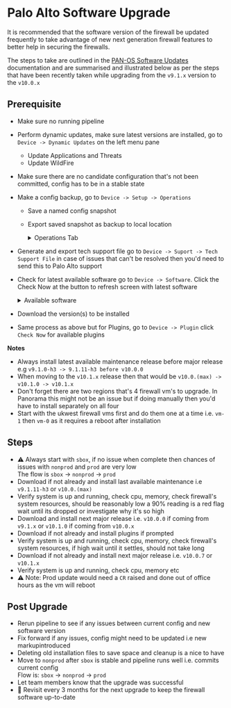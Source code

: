 # Palo Alto Software Upgrade

It is recommended that the software version of the firewall be updated
frequently to take advantage of new next generation firewall features
to better help in securing the firewalls.

The steps to take are outlined in the [PAN-OS Software Updates](https://docs.paloaltonetworks.com/pan-os/9-0/pan-os-admin/software-and-content-updates/pan-os-software-updates.html) documentation
and are summarised and illustrated below as per the steps that have been recently taken
while upgrading from the `v9.1.x` version to the `v10.0.x`


## Prerequisite

* Make sure no running pipeline
* Perform dynamic updates, make sure latest versions are installed, go to `Device -> Dynamic Updates` on the left menu pane
    - Update Applications and Threats
    - Update WildFire
* Make sure there are no candidate configuration that's not been committed, config has to be in a stable state
* Make a config backup, go to  `Device -> Setup -> Operations`
    - Save a named config snapshot
    - Export saved snapshot as backup to local location
      <details>
        <summary>Operations Tab</summary>
      
      ![Operations Tabs](images/operations-tab.png)

      </details>

* Generate and export tech support file go to `Device -> Suport -> Tech Support File` 
  in case of issues that can't be resolved then you'd need to send this to Palo Alto support
* Check for latest available software go to `Device -> Software`. Click the Check Now at the button to refresh screen with latest software
  <details>
   <summary>Available software</summary>

    ![Available software](images/checknow.png)

  </details>
* Download the version(s) to be installed
* Same process as above but for Plugins, go to `Device -> Plugin` click `Check Now` for available plugins

**Notes** 
 - Always install latest available maintenance release before major release
e.g `v9.1.0-h3 -> 9.1.11-h3 before v10.0.0`
 - When moving to the `v10.1.x` release then that would be `v10.0.(max) -> v10.1.0 -> v10.1.x`
 - Don't forget there are two regions that's 4 firewall vm's to upgrade. In Panorama this might not be an 
   issue but if doing manually then you'd have to install separately on all four
 - Start with the ukwest firewall vms first and do them one at a time i.e. `vm-1` then `vm-0` as it requires a reboot after installation

## Steps
* ⚠️ Always start with `sbox`, if no issue when complete then chances of issues with `nonprod` and `prod` are very low<br>
   The flow is `sbox` -> `nonprod` -> `prod`
* Download if not already and install last available maintenance i.e `v9.1.11-h3` or `v10.0.(max)`
* Verify system is up and running, check cpu, memory, check firewall's system resources, should be reasonably low a 90% reading is a red flag wait until its dropped or investigate why it's so high
* Download and install next major release i.e. `v10.0.0` if coming from `v9.1.x` or `v10.1.0` if coming from `v10.0.x`
* Download if not already and install plugins if prompted
* Verify system is up and running, check cpu, memory, check firewall's system resources, if high wait until it settles, should not take long
* Download if not already and install next major release i.e. `v10.0.7` or `v10.1.x`
* Verify system is up and running, check cpu, memory etc
* ⚠️ Note: Prod update would need a `CR` raised and done out of office hours as the vm will reboot

## Post Upgrade
* Rerun pipeline to see if any issues between current config and new software version
* Fix forward if any issues, config might need to be updated i.e new markupintroduced
* Deleting old installation files to save space and cleanup is a nice to have
* Move to `nonprod` after `sbox` is stable and pipeline runs well i.e. commits current config<br>
  Flow is: `sbox` -> `nonprod` -> `prod`
* Let team members know that the upgrade was successful
* 📕 Revisit every 3 months for the next upgrade to keep the firewall software up-to-date
